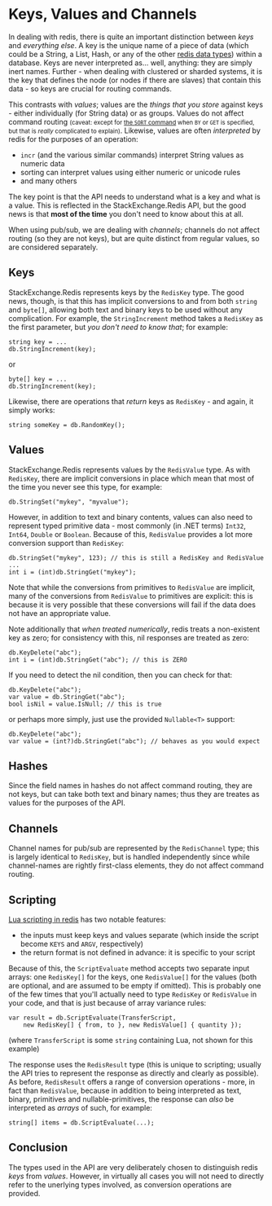 ﻿Keys, Values and Channels
===

In dealing with redis, there is quite an important distinction between *keys* and *everything else*. A key is the unique name of a piece of data (which could be a String, a List, Hash, or any of the other [redis data types](http://redis.io/topics/data-types)) within a database. Keys are never interpreted as... well, anything: they are simply inert names. Further - when dealing with clustered or sharded systems, it is the key that defines the node (or nodes if there are slaves) that contain this data - so keys are crucial for routing commands.

This contrasts with *values*; values are the *things that you store* against keys - either individually (for String data) or as groups. Values do not affect command routing <small>(caveat: except for [the `SORT` command](http://redis.io/commands/sort) when `BY` or `GET` is specified, but that is *really* complicated to explain)</small>. Likewise, values are often *interpreted* by redis for the purposes of an operation:

- `incr` (and the various similar commands) interpret String values as numeric data
- sorting can interpret values using either numeric or unicode rules
- and many others

The key point is that the API needs to understand what is a key and what is a value. This is reflected in the StackExchange.Redis API, but the good news is that **most of the time** you don't need to know about this at all.

When using pub/sub, we are dealing with *channels*; channels do not affect routing (so they are not keys), but are quite distinct from regular values, so are considered separately.

Keys
---

StackExchange.Redis represents keys by the `RedisKey` type. The good news, though, is that this has implicit conversions to and from both `string` and `byte[]`, allowing both text and binary keys to be used without any complication. For example, the `StringIncrement` method takes a `RedisKey` as the first parameter, but *you don't need to know that*; for example:

    string key = ...
    db.StringIncrement(key);

or

    byte[] key = ...
    db.StringIncrement(key);

Likewise, there are operations that *return* keys as `RedisKey` - and again, it simply works:

    string someKey = db.RandomKey();

Values
---

StackExchange.Redis represents values by the `RedisValue` type. As with `RedisKey`, there are implicit conversions in place which mean that most of the time you never see this type, for example:

    db.StringSet("mykey", "myvalue");

However, in addition to text and binary contents, values can also need to represent typed primitive data - most commonly (in .NET terms) `Int32`, `Int64`, `Double` or `Boolean`. Because of this, `RedisValue` provides a lot more conversion support than `RedisKey`:

    db.StringSet("mykey", 123); // this is still a RedisKey and RedisValue
    ...
    int i = (int)db.StringGet("mykey");

Note that while the conversions from primitives to `RedisValue` are implicit, many of the conversions from `RedisValue` to primitives are explicit: this is because it is very possible that these conversions will fail if the data does not have an appropriate value.

Note additionally that *when treated numerically*, redis treats a non-existent key as zero; for consistency with this, nil responses are treated as zero:

    db.KeyDelete("abc");
    int i = (int)db.StringGet("abc"); // this is ZERO

If you need to detect the nil condition, then you can check for that:

    db.KeyDelete("abc");
    var value = db.StringGet("abc");
    bool isNil = value.IsNull; // this is true

or perhaps more simply, just use the provided `Nullable<T>` support:

    db.KeyDelete("abc");
    var value = (int?)db.StringGet("abc"); // behaves as you would expect

Hashes
---

Since the field names in hashes do not affect command routing, they are not keys, but can take both text and binary names; thus they are treates as values for the purposes of the API.

Channels
---

Channel names for pub/sub are represented by the `RedisChannel` type; this is largely identical to `RedisKey`, but is handled independently since while channel-names are rightly first-class elements, they do not affect command routing.

Scripting
---

[Lua scripting in redis](http://redis.io/commands/EVAL) has two notable features:

- the inputs must keep keys and values separate (which inside the script become `KEYS` and `ARGV`, respectively)
- the return format is not defined in advance: it is specific to your script

Because of this, the `ScriptEvaluate` method accepts two separate input arrays: one `RedisKey[]` for the keys, one `RedisValue[]` for the values (both are optional, and are assumed to be empty if omitted). This is probably one of the few times that you'll actually need to type `RedisKey` or `RedisValue` in your code, and that is just because of array variance rules:

    var result = db.ScriptEvaluate(TransferScript,
        new RedisKey[] { from, to }, new RedisValue[] { quantity });

(where `TransferScript` is some `string` containing Lua, not shown for this example)

The response uses the `RedisResult` type (this is unique to scripting; usually the API tries to represent the response as directly and clearly as possible). As before, `RedisResult` offers a range of conversion operations - more, in fact than `RedisValue`, because in addition to being interpreted as text, binary, primitives and nullable-primitives, the response can *also* be interpreted as *arrays* of such, for example:

    string[] items = db.ScriptEvaluate(...);

Conclusion
---

The types used in the API are very deliberately chosen to distinguish redis *keys* from *values*. However, in virtually all cases you will not need to directly refer to the unerlying types involved, as conversion operations are provided.
